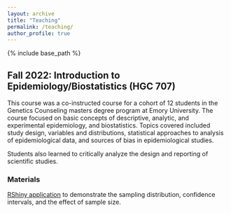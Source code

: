 ```yaml
---
layout: archive
title: "Teaching"
permalink: /teaching/
author_profile: true
---
```


{% include base_path %}

## Fall 2022: Introduction to Epidemiology/Biostatistics (HGC 707)

This course was a co-instructed course for a cohort of 12 students in the Genetics Counseling masters degree program at Emory University. The course focused on basic concepts of descriptive, analytic, and experimental epidemiology, and biostatistics. Topics covered included study design, variables and distributions, statistical approaches to analysis of epidemiological data, and sources of bias in epidemiological studies.

Students also learned to critically analyze the design and reporting of scientific studies.

### Materials

[RShiny application](https://hannahwaddel.shinyapps.io/classexample-sample/) to demonstrate the sampling distribution, confidence intervals, and the effect of sample size.
